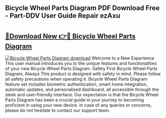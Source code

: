 ## Bicycle Wheel Parts Diagram PDF Download Free - Part-DDV User Guide Repair ezAxu

# <h2><a href="http://dfqaxt0.blite.top/?on=Bicycle+Wheel+Parts+Diagram">🔗Download New 👉🔴 Bicycle Wheel Parts Diagram</a></h2>

[![Bicycle Wheel Parts Diagram download](https://i.imgur.com/lujVjoI.png)](http://dfqaxt0.blite.top/?on=Bicycle+Wheel+Parts+Diagram)
Welcome to a New Experience This user manual introduces you to the unique features and functionalities of your new Bicycle Wheel Parts Diagram. Safety First Bicycle Wheel Parts Diagram, Always This product is designed with safety in mind. Please follow all safety precautions when operating it. Bicycle Wheel Parts Diagram feature set includes biometric authentication, smart home integration, automatic updates, and personalized dashboard, all accessible through the sleek and user-friendly interface. Our expectation is that the Bicycle Wheel Parts Diagram has been a crucial guide in your journey to becoming proficient in using your new device. In case of any queries or concerns, please do not hesitate to contact our support team.
